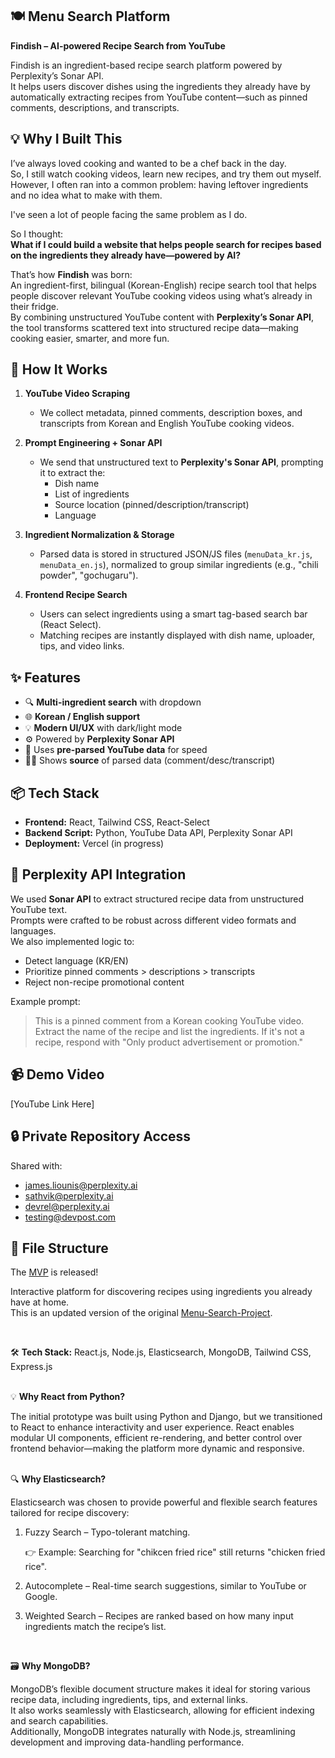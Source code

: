 ## 🍽️ Menu Search Platform

**Findish – AI-powered Recipe Search from YouTube**

Findish is an ingredient-based recipe search platform powered by Perplexity’s Sonar API.  
It helps users discover dishes using the ingredients they already have by automatically extracting recipes from YouTube content—such as pinned comments, descriptions, and transcripts.

## 💡 Why I Built This

I’ve always loved cooking and wanted to be a chef back in the day.  
So, I still watch cooking videos, learn new recipes, and try them out myself.  
However, I often ran into a common problem: having leftover ingredients and no idea what to make with them.

I've seen a lot of people facing the same problem as I do.

So I thought:  
**What if I could build a website that helps people search for recipes based on the ingredients they already have—powered by AI?**

That’s how **Findish** was born:  
An ingredient-first, bilingual (Korean-English) recipe search tool that helps people discover relevant YouTube cooking videos using what’s already in their fridge.  
By combining unstructured YouTube content with **Perplexity’s Sonar API**, the tool transforms scattered text into structured recipe data—making cooking easier, smarter, and more fun.


## 🧠 How It Works

1. **YouTube Video Scraping**  
   - We collect metadata, pinned comments, description boxes, and transcripts from Korean and English YouTube cooking videos.

2. **Prompt Engineering + Sonar API**  
   - We send that unstructured text to **Perplexity's Sonar API**, prompting it to extract the:
     - Dish name
     - List of ingredients
     - Source location (pinned/description/transcript)
     - Language

3. **Ingredient Normalization & Storage**  
   - Parsed data is stored in structured JSON/JS files (`menuData_kr.js`, `menuData_en.js`), normalized to group similar ingredients (e.g., "chili powder", "gochugaru").

4. **Frontend Recipe Search**  
   - Users can select ingredients using a smart tag-based search bar (React Select).
   - Matching recipes are instantly displayed with dish name, uploader, tips, and video links.

## ✨ Features

- 🔍 **Multi-ingredient search** with dropdown
- 🌐 **Korean / English support**
- 💡 **Modern UI/UX** with dark/light mode
- ⚙️ Powered by **Perplexity Sonar API**
- 📁 Uses **pre-parsed YouTube data** for speed
- 👨‍🍳 Shows **source** of parsed data (comment/desc/transcript)

## 📦 Tech Stack

- **Frontend:** React, Tailwind CSS, React-Select
- **Backend Script:** Python, YouTube Data API, Perplexity Sonar API
- **Deployment:** Vercel (in progress)

## 🧪 Perplexity API Integration

We used **Sonar API** to extract structured recipe data from unstructured YouTube text.  
Prompts were crafted to be robust across different video formats and languages.  
We also implemented logic to:
- Detect language (KR/EN)
- Prioritize pinned comments > descriptions > transcripts
- Reject non-recipe promotional content

Example prompt:
> This is a pinned comment from a Korean cooking YouTube video. Extract the name of the recipe and list the ingredients. If it's not a recipe, respond with "Only product advertisement or promotion."

## 📹 Demo Video

[YouTube Link Here]

## 🔒 Private Repository Access

Shared with:
- james.liounis@perplexity.ai  
- sathvik@perplexity.ai  
- devrel@perplexity.ai  
- testing@devpost.com

## 📂 File Structure






















The [MVP](https://menu-search.vercel.app/) is released!  

Interactive platform for discovering recipes using ingredients you already have at home.  
This is an updated version of the original [Menu-Search-Project](https://github.com/ndk6879/Menu-Search-Project).  

<br>


🛠️ **Tech Stack:** React.js, Node.js, Elasticsearch, MongoDB, Tailwind CSS, Express.js  
<br>

💡 **Why React from Python?**

The initial prototype was built using Python and Django, but we transitioned to React to enhance interactivity and user experience.
React enables modular UI components, efficient re-rendering, and better control over frontend behavior—making the platform more dynamic and responsive.  
<br>

🔍 **Why Elasticsearch?**

Elasticsearch was chosen to provide powerful and flexible search features tailored for recipe discovery:

1. Fuzzy Search – Typo-tolerant matching.

    👉 Example: Searching for "chikcen fried rice" still returns "chicken fried rice".

2. Autocomplete – Real-time search suggestions, similar to YouTube or Google.

3. Weighted Search – Recipes are ranked based on how many input ingredients match the recipe’s list.
<br>

🗃️ **Why MongoDB?**

MongoDB’s flexible document structure makes it ideal for storing various recipe data, including ingredients, tips, and external links.  
It also works seamlessly with Elasticsearch, allowing for efficient indexing and search capabilities.  
Additionally, MongoDB integrates naturally with Node.js, streamlining development and improving data-handling performance.
